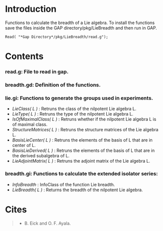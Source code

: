 # Introduction

Functions to calculate the breadth of a Lie algebra.
To install the functions save the files inside the GAP directory/pkg/LieBreadth and then run in GAP.
```
Read( "*Gap Directory*/pkg/LieBreadth/read.g");
```

# Contents

### read.g:       File to read in gap.

### breadth.gd:      Definition of the functions.

### lie.gi:      Functions to generate the groups used in experiments.
  - *LieClass( L )* : Retruns the class of the nilpotent Lie algebra L.
  - *LieType( L )* : Retruns the type of the nilpotent Lie algebra L.
  - *IsOfMaximalClass( L )* : Retruns whether if the nilpotent Lie algebra L is of maximal class.
  - *StructureMatrices( L )* : Retruns the structure matrices of the Lie algebra L.
  - *BasisLieCenter( L )* : Retruns the elements of the basis of L that are in center of L.
  - *BasisLieDerived( L )* : Retruns the elements of the basis of L that are in the derived subalgebra of L.
  - *LieAdjointMatrix( L )* : Retruns the adjoint matrix of the Lie algebra L.

### breadth.gi: Functions to calculate the extended isolator series:
- *InfoBreadth* : InfoClass of the function Lie breadth.
- *LieBreadth( L )* : Returns the breadth of the nilpotent Lie algebra.

# Cites

> - B. Eick and O. F. Ayala. 
